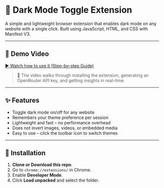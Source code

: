 # 🌙 Dark Mode Toggle Extension

A simple and lightweight browser extension that enables dark mode on any website with a single click. Built using JavaScript, HTML, and CSS with Manifest V3.

---

## 📸 Demo Video

[▶️ Watch how to use it (Step-by-step Guide)](https://drive.google.com/file/d/1aQBvj3Z5t_LM35owTv8J1lkTHKA0ZTRY/view?usp=drive_link)


> 📌 The video walks through installing the extension, generating an OpenRouter API key, and getting insights in real-time.

---

## ✨ Features

- Toggle dark mode on/off for any website
- Remembers your theme preference per session
- Lightweight and fast – no performance overhead
- Does not invert images, videos, or embedded media
- Easy to use – click the toolbar icon to switch themes

---

## 🧩 Installation

1. **Clone or Download this repo**.
2. Go to `chrome://extensions/` in Chrome.
3. Enable **Developer Mode**.
4. Click **Load unpacked** and select the folder.
